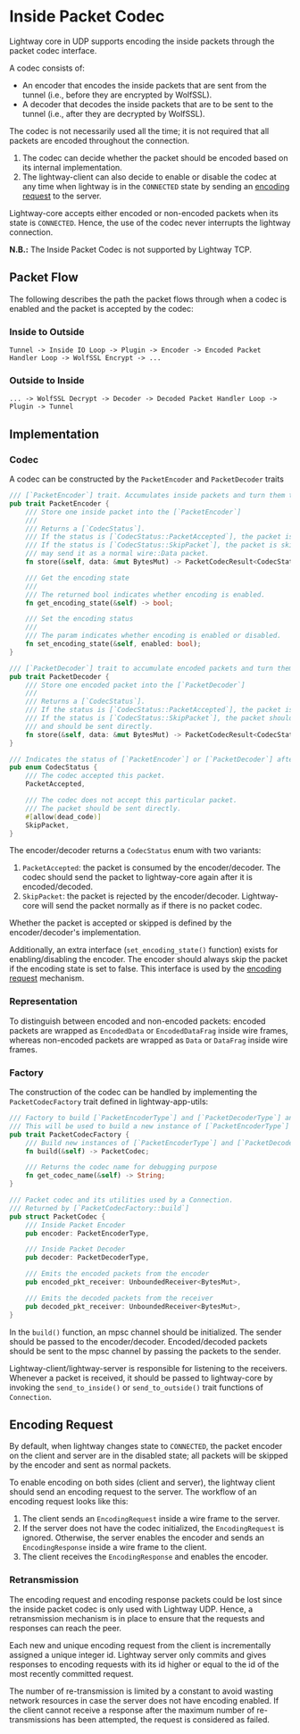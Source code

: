 # Inside Packet Codec

Lightway core in UDP supports encoding the inside packets through the packet codec interface.

A codec consists of:
- An encoder that encodes the inside packets that are sent from the tunnel (i.e., before they are encrypted by WolfSSL).
- A decoder that decodes the inside packets that are to be sent to the tunnel (i.e., after they are decrypted by WolfSSL).

The codec is not necessarily used all the time; it is not required that all packets are encoded throughout the connection. 
1. The codec can decide whether the packet should be encoded based on its internal implementation.
2. The lightway-client can also decide to enable or disable the codec at any time when lightway is in the `CONNECTED` state by sending an [encoding request](#encoding-request) to the server.

Lightway-core accepts either encoded or non-encoded packets when its state is `CONNECTED`. Hence, the use of the codec never interrupts the lightway connection.

**N.B.:** The Inside Packet Codec is not supported by Lightway TCP.

## Packet Flow
The following describes the path the packet flows through when a codec is enabled and the packet is accepted by the codec:
### Inside to Outside
```
Tunnel -> Inside IO Loop -> Plugin -> Encoder -> Encoded Packet Handler Loop -> WolfSSL Encrypt -> ...
```
### Outside to Inside
```
... -> WolfSSL Decrypt -> Decoder -> Decoded Packet Handler Loop -> Plugin -> Tunnel
```

## Implementation

### Codec
A codec can be constructed by the `PacketEncoder` and `PacketDecoder` traits
```rust
/// [`PacketEncoder`] trait. Accumulates inside packets and turn them to encoded packets
pub trait PacketEncoder {
    /// Store one inside packet into the [`PacketEncoder`]
    ///
    /// Returns a [`CodecStatus`].
    /// If the status is [`CodecStatus::PacketAccepted`], the packet is accepted by the encoder.
    /// If the status is [`CodecStatus::SkipPacket`], the packet is skipped by the encoder and lightway
    /// may send it as a normal wire::Data packet.
    fn store(&self, data: &mut BytesMut) -> PacketCodecResult<CodecStatus>;

    /// Get the encoding state
    ///
    /// The returned bool indicates whether encoding is enabled.
    fn get_encoding_state(&self) -> bool;

    /// Set the encoding status
    ///
    /// The param indicates whether encoding is enabled or disabled.
    fn set_encoding_state(&self, enabled: bool);
}

/// [`PacketDecoder`] trait to accumulate encoded packets and turn them to inside packets.
pub trait PacketDecoder {
    /// Store one encoded packet into the [`PacketDecoder`]
    ///
    /// Returns a [`CodecStatus`].
    /// If the status is [`CodecStatus::PacketAccepted`], the packet is accepted by the encoder.
    /// If the status is [`CodecStatus::SkipPacket`], the packet should not be added to the decoder.
    /// and should be sent directly.
    fn store(&self, data: &mut BytesMut) -> PacketCodecResult<CodecStatus>;
}

/// Indicates the status of [`PacketEncoder`] or [`PacketDecoder`] after storing the current packet
pub enum CodecStatus {
    /// The codec accepted this packet.
    PacketAccepted,

    /// The codec does not accept this particular packet.
    /// The packet should be sent directly.
    #[allow(dead_code)]
    SkipPacket,
}
```
The encoder/decoder returns a `CodecStatus` enum with two variants: 
1. `PacketAccepted`: the packet is consumed by the encoder/decoder. The codec should send the packet to lightway-core again after it is encoded/decoded.
2. `SkipPacket`: the packet is rejected by the encoder/decoder. Lightway-core will send the packet normally as if there is no packet codec.

Whether the packet is accepted or skipped is defined by the encoder/decoder's implementation.

Additionally, an extra interface (`set_encoding_state()` function) exists for enabling/disabling the encoder. The encoder should always skip the packet 
if the encoding state is set to false. This interface is used by the [encoding request](#encoding-request) mechanism.

### Representation
To distinguish between encoded and non-encoded packets: encoded packets are wrapped as `EncodedData` or `EncodedDataFrag` inside wire frames, whereas 
non-encoded packets are wrapped as `Data` or `DataFrag` inside wire frames.

### Factory
The construction of the codec can be handled by implementing the `PacketCodecFactory` trait defined in lightway-app-utils:
```rust
/// Factory to build [`PacketEncoderType`] and [`PacketDecoderType`] and its utilities
/// This will be used to build a new instance of [`PacketEncoderType`] and [`PacketDecoderType`] for every connection.
pub trait PacketCodecFactory {
    /// Build new instances of [`PacketEncoderType`] and [`PacketDecoderType`] and its utilities
    fn build(&self) -> PacketCodec;

    /// Returns the codec name for debugging purpose
    fn get_codec_name(&self) -> String;
}

/// Packet codec and its utilities used by a Connection.
/// Returned by [`PacketCodecFactory::build`]
pub struct PacketCodec {
    /// Inside Packet Encoder
    pub encoder: PacketEncoderType,

    /// Inside Packet Decoder
    pub decoder: PacketDecoderType,

    /// Emits the encoded packets from the encoder
    pub encoded_pkt_receiver: UnboundedReceiver<BytesMut>,

    /// Emits the decoded packets from the receiver
    pub decoded_pkt_receiver: UnboundedReceiver<BytesMut>,
}
```

In the `build()` function, an mpsc channel should be initialized. The sender should be passed to the encoder/decoder. Encoded/decoded packets should 
be sent to the mpsc channel by passing the packets to the sender.

Lightway-client/lightway-server is responsible for listening to the receivers. Whenever a packet is received, it should be passed to lightway-core by 
invoking the `send_to_inside()` or `send_to_outside()` trait functions of `Connection`.

## Encoding Request
By default, when lightway changes state to `CONNECTED`, the packet encoder on the client and server are in the disabled state; all packets will be 
skipped by the encoder and sent as normal packets.

To enable encoding on both sides (client and server), the lightway client should send an encoding request to the server. The workflow of an encoding 
request looks like this:
1. The client sends an `EncodingRequest` inside a wire frame to the server.
2. If the server does not have the codec initialized, the `EncodingRequest` is ignored. Otherwise, the server enables the encoder and sends an 
`EncodingResponse` inside a wire frame to the client.
3. The client receives the `EncodingResponse` and enables the encoder.

### Retransmission
The encoding request and encoding response packets could be lost since the inside packet codec is only used with Lightway UDP. Hence, a retransmission 
mechanism is in place to ensure that the requests and responses can reach the peer.

Each new and unique encoding request from the client is incrementally assigned a unique integer id. Lightway server only commits and gives responses 
to encoding requests with its id higher or equal to the id of the most recently committed request.

The number of re-transmission is limited by a constant to avoid wasting network resources in case the server does not have encoding enabled. If the client
cannot receive a response after the maximum number of re-transmissions has been attempted, the request is considered as failed.